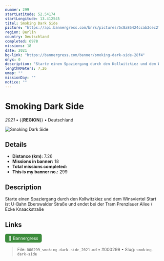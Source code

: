 ```yaml
---
nummer: 299
startLatitude: 52.54174
startLongitude: 13.412545
titel: Smoking Dark Side
picture: "https://api.bannergress.com/bnrs/pictures/5c8a86424ccab3cec2fdadb28b4c2f95"
region: Berlin
country: Deutschland
completed: 6978
missions: 18
date: 2021
bg-link: "https://bannergress.com/banner/smoking-dark-side-28f4"
onyx: 0
description: "Starte einen Spaziergang durch den Kollwitzkiez und dem Winsviertel\nStart ist U-Bahn Eberswalder Straße und endet bei der Tram Prenzlauer Allee / Ecke Knaackstraße"
lengthKMeters: 7,26
umap: ""
missionDay: ""
notice: ""
---
```

# Smoking Dark Side

*2021* • {{__REGION__}} • Deutschland

![Smoking Dark Side](https://api.bannergress.com/bnrs/pictures/5c8a86424ccab3cec2fdadb28b4c2f95)



## Details
- **Distance (km):** 7.26
- **Missions in banner:** 18
- **Total missions completed:** 
- **This is my banner no.:** 299



## Description
Starte einen Spaziergang durch den Kollwitzkiez und dem Winsviertel
Start ist U-Bahn Eberswalder Straße und endet bei der Tram Prenzlauer Allee / Ecke Knaackstraße



## Links
<a href="https://bannergress.com/banner/smoking-dark-side-28f4" target="_blank" style="display:inline-block;margin-right:8px;padding:6px 12px;background:#3c8b3c;color:#fff;text-decoration:none;border-radius:6px;">🔗 Bannergress</a>



> File: `000299_smoking-dark-side_2021.md` • #000299 • Slug: `smoking-dark-side`
